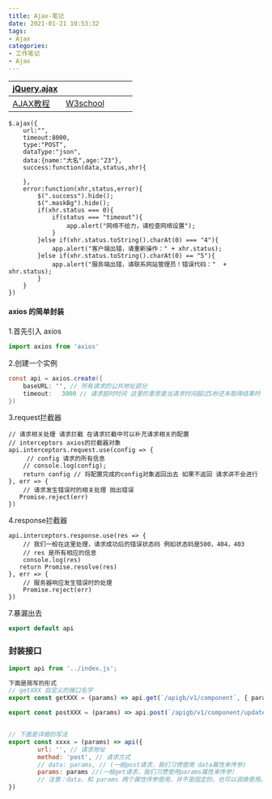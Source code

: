 ```yaml
---
title: Ajax-笔记
date: 2021-01-21 10:53:32
tags: 
- Ajax
categories: 
- 工作笔记
- Ajax
---
```


| [jQuery.ajax](https://api.jquery.com/jquery.ajax/)         |                                                        |      |      |      |
| ---------------------------------------------------------- | ------------------------------------------------------ | ---- | ---- | ---- |
| [AJAX教程](https://www.runoob.com/ajax/ajax-tutorial.html) | [W3school](https://www.w3school.com.cn/ajax/index.asp) |      |      |      |

```
$.ajax({
    url:"",
    timeout:8000,
    type:"POST",
    dataType:"json",
    data:{name:"大名",age:"23"},
    success:function(data,status,xhr){

    },
    error:function(xhr,status,error){
        $(".success").hide();
        $(".maskBg").hide();      
        if(xhr.status === 0){
            if(status === "timeout"){
                app.alert("网络不给力，请检查网络设置"); 
            }
        }else if(xhr.status.toString().charAt(0) === "4"){
            app.alert("客户端出错，请重新操作：" + xhr.status);   
        }else if(xhr.status.toString().charAt(0) == "5"){
            app.alert("服务端出错，请联系网站管理员！错误代码："  + xhr.status);  
        }
    }
})
```

#### axios 的简单封装

1.首先引入 axios

```jsx
import axios from 'axios'
```

2.创建一个实例

```csharp
const api = axios.create({
    baseURL: '', // 所有请求的公共地址部分
    timeout: 　3000 // 请求超时时间 这里的意思是当请求时间超过5秒还未取得结果时 提示用户请求超时
})
```

3.request拦截器

```tsx
// 请求相关处理 请求拦截 在请求拦截中可以补充请求相关的配置
// interceptors axios的拦截器对象
api.interceptors.request.use(config => {
     // config 请求的所有信息
    // console.log(config);
    return config // 将配置完成的config对象返回出去 如果不返回 请求讲不会进行
}, err => {
    // 请求发生错误时的相关处理 抛出错误
   Promise.reject(err)
})
```

4.response拦截器

```tsx
api.interceptors.response.use(res => {
    // 我们一般在这里处理，请求成功后的错误状态码 例如状态码是500，404，403
    // res 是所有相应的信息
    console.log(res)
   return Promise.resolve(res)
}, err => {
    // 服务器响应发生错误时的处理
    Promise.reject(err)
})
```

7.暴漏出去

```cpp
export default api
```

### 封装接口

```jsx
import api from '../index.js';

下面是简写的形式
// getXXX 自定义的接口名字
export const getXXX = (params) => api.get(`/apigb/v1/component`, { params})

export const postXXX = (params) => api.post(`/apigb/v1/component/update-info`, params)


// 下面是详细的写法
export const xxxx = (params) => api({
        url: '', // 请求地址
        method: 'post', // 请求方式
        // data: params, // (一般post请求，我们习惯使用 data属性来传参)
        params: params //(一般get请求，我们习惯使用params属性来传参）
        // 注意：data，和 params 两个属性传参使用，并不是固定的，也可以调换使用。
})
```



